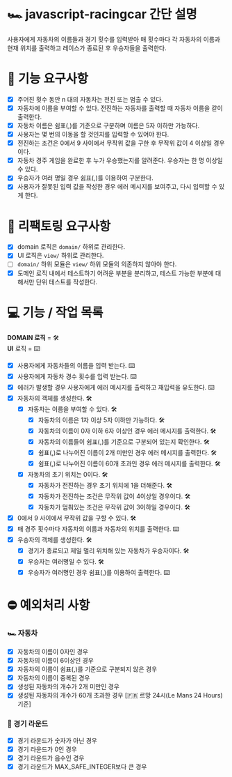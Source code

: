 # 🏎️ javascript-racingcar 간단 설명

사용자에게 자동차의 이름들과 경기 횟수를 입력받아 매 횟수마다 각 자동차의 이름과 현재 위치를 출력하고 레이스가 종료된 후 우승자들을 출력한다.

# 📜 기능 요구사항

- [x] 주어진 횟수 동안 n 대의 자동차는 전진 또는 멈출 수 있다.
- [x] 자동차에 이름을 부여할 수 있다. 전진하는 자동차를 출력할 때 자동차 이름을 같이 출력한다.
- [x] 자동차 이름은 쉼표(,)를 기준으로 구분하며 이름은 5자 이하만 가능하다.
- [x] 사용자는 몇 번의 이동을 할 것인지를 입력할 수 있어야 한다.
- [x] 전진하는 조건은 0에서 9 사이에서 무작위 값을 구한 후 무작위 값이 4 이상일 경우이다.
- [x] 자동차 경주 게임을 완료한 후 누가 우승했는지를 알려준다. 우승자는 한 명 이상일 수 있다.
- [x] 우승자가 여러 명일 경우 쉼표(,)를 이용하여 구분한다.
- [x] 사용자가 잘못된 입력 값을 작성한 경우 에러 메시지를 보여주고, 다시 입력할 수 있게 한다.

# 🎯 리팩토링 요구사항

- [x] domain 로직은 `domain/` 하위로 관리한다.
- [x] UI 로직은 `view/` 하위로 관리한다.
- [ ] `domain/` 하위 모듈은 `view/` 하위 모듈의 의존하지 않아야 한다.
- [x] 도메인 로직 내에서 테스트하기 어려운 부분을 분리하고, 테스트 가능한 부분에 대해서만 단위 테스트를 작성한다.

# 💻 기능 / 작업 목록

**DOMAIN 로직** = 🛠️<br/>
**UI** 로직 = ⌨️

- [x] 사용자에게 자동차들의 이름을 입력 받는다. ⌨️
- [x] 사용자에게 자동차 경수 횟수를 입력 받는다. ⌨️
- [x] 에러가 발생할 경우 사용자에게 에러 메시지를 출력하고 재입력을 유도한다. ⌨️
- [x] 자동차의 객체를 생성한다. 🛠️
  - [x] 자동차는 이름을 부여할 수 있다. 🛠️
    - [x] 자동차의 이름은 1자 이상 5자 이하만 가능하다. 🛠️
    - [x] 자동차의 이름이 0자 이하 6자 이상인 경우 에러 메시지를 출력한다. 🛠️
    - [x] 자동차의 이름들이 쉼표(,)를 기준으로 구분되어 있는지 확인한다. 🛠️
    - [x] 쉼표(,)로 나누어진 이름이 2개 미만인 경우 에러 메시지를 출력한다. 🛠️
    - [x] 쉼표(,)로 나누어진 이름이 60개 초과인 경우 에러 메시지를 출력한다. 🛠️
  - [x] 자동차의 초기 위치는 0이다. 🛠️
    - [x] 자동차가 전진하는 경우 초기 위치에 1을 더해준다. 🛠️
    - [x] 자동차가 전진하는 조건은 무작위 값이 4이상일 경우이다. 🛠️
    - [x] 자동차가 멈춰있는 조건은 무작위 값이 3이하일 경우이다. 🛠️
- [x] 0에서 9 사이에서 무작위 값을 구할 수 있다. 🛠️
- [x] 매 경주 횟수마다 자동차의 이름과 자동차의 위치를 출력한다. ⌨️
- [x] 우승자의 객체를 생성한다. 🛠️
  - [x] 경기가 종료되고 제일 멀리 위치해 있는 자동차가 우승자이다. 🛠️
  - [x] 우승자는 여러명일 수 있다. 🛠️
  - [x] 우승자가 여러명인 경우 쉼표(,)를 이용하여 출력한다. ⌨️

# ⛔️ 예외처리 사항

### 🏎️ 자동차

- [x] 자동차의 이름이 0자인 경우
- [x] 자동차의 이름이 6이상인 경우
- [x] 자동차의 이름이 쉼표(,)를 기준으로 구분되지 않은 경우
- [x] 자동차의 이름이 중복된 경우
- [x] 생성된 자동차의 개수가 2개 미만인 경우
- [x] 생성된 자동차의 개수가 60개 초과한 경우 [🇫🇷 르망 24시(Le Mans 24 Hours) 기준]

### 🏁 경기 라운드

- [x] 경기 라운드가 숫자가 아닌 경우
- [x] 경기 라운드가 0인 경우
- [x] 경기 라운드가 음수인 경우
- [x] 경기 라운드가 MAX_SAFE_INTEGER보다 큰 경우

